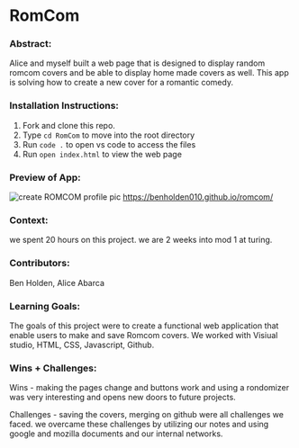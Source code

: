 # RomCom  

### Abstract:

Alice and myself built a web page that is designed to display random romcom covers and be able to display home made covers as well. This app is solving how to create a new cover for a romantic comedy.

### Installation Instructions:

1. Fork and clone this repo.
2. Type `cd RomCom` to move into the root directory
3. Run `code .` to open vs code to access the files
4. Run `open index.html` to view the web page

### Preview of App:

![create ROMCOM profile pic](https://user-images.githubusercontent.com/126317930/229382647-d0c1a3b9-b593-4486-92ef-800410b4215b.png)
https://benholden010.github.io/romcom/

### Context:

we spent 20 hours on this project. we are 2 weeks into mod 1 at turing.

### Contributors:

Ben Holden, Alice Abarca

### Learning Goals:

The goals of this project were to create a functional web application that enable users to make and save Romcom covers. We worked with Visiual studio, HTML, CSS, Javascript, Github.

### Wins + Challenges:

Wins - making the pages change and buttons work and using a rondomizer was very interesting and opens new doors to future projects.

Challenges - saving the covers, merging on github were all challenges we faced. we overcame these challenges by utilizing our notes and using google and mozilla documents and our internal networks.
